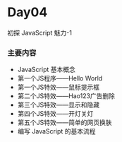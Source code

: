 # Day04
初探 JavaScript 魅力-1

### 主要内容

* JavaScript 基本概念
* 第一个JS程序——Hello World
* 第一个JS特效——鼠标提示框
* 第二个JS特效——Hao123广告删除
* 第三个JS特效——显示和隐藏
* 第四个JS特效——开灯关灯
* 第五个JS特效——简单的网页换肤
* 编写 JavaScript 的基本流程

